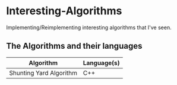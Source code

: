 # Interesting-Algorithms

Implementing/Reimplementing interesting algorithms that I've seen.

## The Algorithms and their languages 
Algorithm  | Language(s)
------------- | -------------
Shunting Yard Algorithm  | C++
